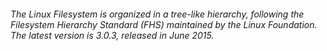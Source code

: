 ###### The Linux Filesystem is organized in a tree-like hierarchy, following the Filesystem Hierarchy Standard (FHS) maintained by the Linux Foundation. The latest version is 3.0.3, released in June 2015.
